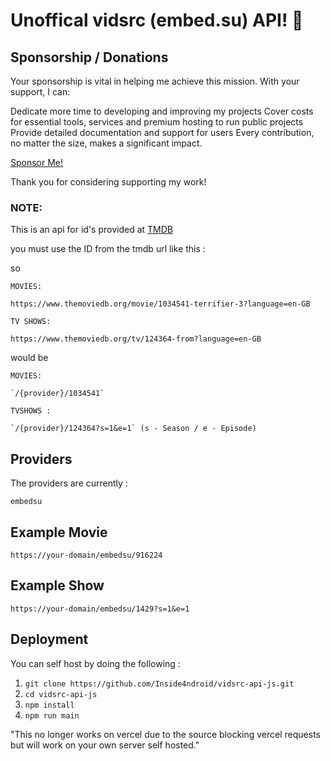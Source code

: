 # Unoffical vidsrc (embed.su) API! 👋
## Sponsorship / Donations

Your sponsorship is vital in helping me achieve this mission. With your support, I can:

Dedicate more time to developing and improving my projects
Cover costs for essential tools, services and premium hosting to run public projects
Provide detailed documentation and support for users
Every contribution, no matter the size, makes a significant impact.

[Sponsor Me!](https://github.com/sponsors/Inside4ndroid)

Thank you for considering supporting my work!

### NOTE:

This is an api for id's provided at [TMDB](https://www.themoviedb.org/)

you must use the ID from the tmdb url like this :

so 
```
MOVIES:

https://www.themoviedb.org/movie/1034541-terrifier-3?language=en-GB

TV SHOWS:

https://www.themoviedb.org/tv/124364-from?language=en-GB
```
would be 
```
MOVIES:

`/{provider}/1034541`

TVSHOWS :

`/{provider}/124364?s=1&e=1` (s - Season / e - Episode)
```

## Providers

The providers are currently :

```
embedsu
```

## Example Movie
```
https://your-domain/embedsu/916224
```

## Example Show
```
https://your-domain/embedsu/1429?s=1&e=1
```

## Deployment

You can self host by doing the following :

1. `git clone https://github.com/Inside4ndroid/vidsrc-api-js.git`
2. `cd vidsrc-api-js`
3. `npm install`
4. `npm run main`

"This no longer works on vercel due to the source blocking vercel requests but will work on your own server self hosted."
